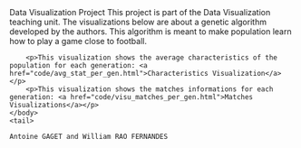 <html lang="en">
	<head style = "font-size:220%">
		Data Visualization Project
	</head>
	<body>
	This project is part of the Data Visualization teaching unit. 
	The visualizations below are about a genetic algorithm developed by the authors. This algorithm is meant to make population learn how to play a game close to football.
	
		<p>This visualization shows the average characteristics of the population for each generation: <a href="code/avg_stat_per_gen.html">Characteristics Visualization</a></p>
		<p>This visualization shows the matches informations for each generation: <a href="code/visu_matches_per_gen.html">Matches Visualizations</a></p>
	</body>
	<tail>

	Antoine GAGET and William RAO FERNANDES


